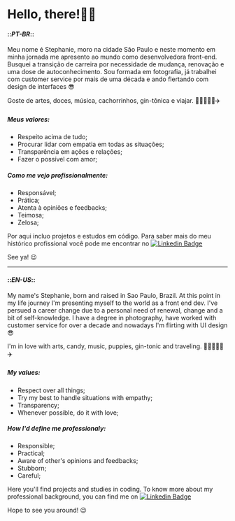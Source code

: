 # Hello, there!:wave::blush: 

#### ::_PT-BR_::

Meu nome é Stephanie, moro na cidade São Paulo e neste momento em minha jornada me apresento ao mundo como desenvolvedora front-end. Busquei a transição de carreira por necessidade de mudança, renovação e uma dose de autoconhecimento.
Sou formada em fotografia, já trabalhei com customer service por mais de uma década e ando flertando com design de interfaces :sunglasses:

Goste de artes, doces, música, cachorrinhos, gin-tônica e viajar. :art::chocolate_bar::guitar::dog::tropical_drink::airplane:

##### Meus valores:

- Respeito acima de tudo;
- Procurar lidar com empatia em todas as situações;
- Transparência em ações e relações;
- Fazer o possível com amor;

##### Como me vejo profissionalmente:

- Responsável;
- Prática;
- Atenta à opiniões e feedbacks;
- Teimosa;
- Zelosa;

Por aqui incluo projetos e estudos em código. Para saber mais do meu histórico profissional você pode me encontrar no [![Linkedin Badge](https://img.shields.io/badge/-LinkedIn-blue?style=flat-square&logo=Linkedin&logoColor=white&link=https://www.linkedin.com/in/stephaniedias)](https://www.linkedin.com/in/stephaniedias)

See ya! :wink:
______________________________________________________________________________


#### ::_EN-US_::

My name's Stephanie, born and raised in Sao Paulo, Brazil. At this point in my life journey I'm presenting myself to the world as a front end dev. I've persued a career change due to a personal need of renewal, change and a bit of self-knowledge.
I have a degree in photography, have worked with customer service for over a decade and nowadays I'm flirting with UI design :sunglasses:

I'm in love with arts, candy, music, puppies, gin-tonic and traveling. :art::chocolate_bar::guitar::dog::tropical_drink::airplane:

##### My values:

- Respect over all things;
- Try my best to handle situations with empathy;
- Transparency;
- Whenever possible, do it with love;

##### How I'd define me professionaly:

- Responsible;
- Practical;
- Aware of other's opinions and feedbacks;
- Stubborn;
- Careful;

Here you'll find projects and studies in coding. To know more about my professional background, you can find me on [![Linkedin Badge](https://img.shields.io/badge/-LinkedIn-blue?style=flat-square&logo=Linkedin&logoColor=white&link=https://www.linkedin.com/in/stephaniedias)](https://www.linkedin.com/in/stephaniedias)

Hope to see you around!  :wink:
